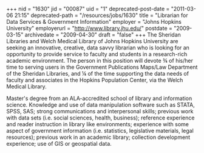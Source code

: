 +++
nid = "1630"
jid = "00087"
uid = "1"
deprecated-post-date = "2011-03-06 21:15"
deprecated-path = "/resources/jobs/1630"
title = "Librarian for Data Services & Government Information"
employer = "Johns Hopkins University"
employerurl = "http://www.library.jhu.edu/"
postdate = "2009-03-15"
archivedate = "2009-04-30"
draft = "false"
+++
The Sheridan Libraries and Welch Medical Library of Johns Hopkins
University are seeking an innovative, creative, data savvy librarian who
is looking for an opportunity to provide service to faculty and students
in a research-rich academic environment. The person in this position
will devote ¾ of his/her time to serving users in the Government
Publications Maps/Law Department of the Sheridan Libraries, and ¼ of the
time supporting the data needs of faculty and associates in the Hopkins
Population Center, via the Welch Medical Library.
  
Master's degree from an ALA-accredited school of library and information
science. Knowledge and use of data manipulation software such as STATA,
SPSS, SAS; strong communications and interpersonal skills; previous work
with data sets (i.e. social sciences, health, business); reference
experience and reader instruction in library like environments;
experience with some aspect of government information (i.e. statistics,
legislative materials, legal resources); previous work in an academic
library; collection development experience; use of GIS or geospatial
data.

